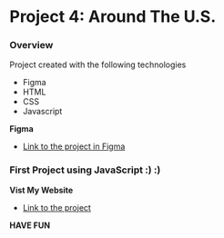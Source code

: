 # Project 4: Around The U.S.

### Overview

Project created with the following technologies

- Figma
- HTML
- CSS
- Javascript

**Figma**

- [Link to the project in Figma](https://www.figma.com/file/SurN1jaeEQIhuZEDMhmWWf/Sprint-4-Around-The-U.S.-desktop-mobile?node-id=0%3A1)

### First Project using JavaScript :) :)

**Vist My Website**

- [Link to the project ](https://techipps.github.io/se_project_aroundtheus/)

**HAVE FUN**

